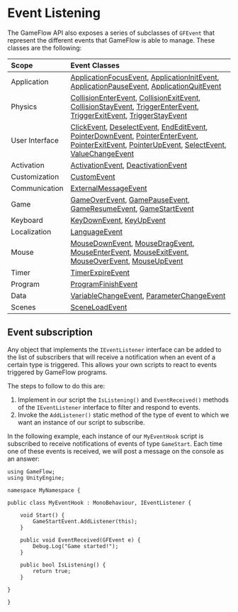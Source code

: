 # Event Listening

The GameFlow API also exposes a series of subclasses of `GFEvent` that represent the different events that GameFlow is able to manage. These classes are the following:

| Scope | Event Classes |
| :--- | :--- |
| Application | [ApplicationFocusEvent](reference.md#applicationFocusEvent-class), [ApplicationInitEvent](reference.md#applicationInitEvent-class), [ApplicationPauseEvent](reference.md#applicationPauseEvent-class), [ApplicationQuitEvent](reference.md#applicationQuitEvent-class) |
| Physics | [CollisionEnterEvent](reference.md#collisionEnterEvent-class), [CollisionExitEvent](reference.md#collisionExitEvent-class), [CollisionStayEvent](reference.md#collisionStayEvent-class), [TriggerEnterEvent](reference.md#triggerEnterEvent-class), [TriggerExitEvent](reference.md#triggerExitEvent-class), [TriggerStayEvent](reference.md#triggerStayEvent-class) |
| User Interface | [ClickEvent](reference.md#clickEvent-class), [DeselectEvent](reference.md#deselectEvent-class), [EndEditEvent](reference.md#endEditEvent-class), [PointerDownEvent](reference.md#pointerDownEvent-class), [PointerEnterEvent](reference.md#pointerEnterEvent-class), [PointerExitEvent](reference.md#pointerExitEvent-class), [PointerUpEvent](reference.md#pointerUpEvent-class), [SelectEvent](reference.md#selectEvent-class), [ValueChangeEvent](reference.md#valueChangeEvent-class) |
| Activation | [ActivationEvent](reference.md#activationEvent-class), [DeactivationEvent](reference.md#deactivationEvent-class) |
| Customization | [CustomEvent](reference.md#customEvent-class) |
| Communication | [ExternalMessageEvent](reference.md#externalMessageEvent-class) |
| Game | [GameOverEvent](reference.md#gameOverEvent-class), [GamePauseEvent](reference.md#gamePauseEvent-class), [GameResumeEvent](reference.md#gameResumeEvent-class), [GameStartEvent](reference.md#gameStartEvent-class) |
| Keyboard | [KeyDownEvent](reference.md#keyDownEvent-class), [KeyUpEvent](reference.md#keyUpEvent-class) |
| Localization | [LanguageEvent](reference.md#languageEvent-class) |
| Mouse | [MouseDownEvent](reference.md#mouseDownEvent-class), [MouseDragEvent](reference.md#mouseDragEvent-class), [MouseEnterEvent](reference.md#mouseEnterEvent-class), [MouseExitEvent](reference.md#mouseExitEvent-class), [MouseOverEvent](reference.md#mouseOverEvent-class), [MouseUpEvent](reference.md#mouseUpEvent-class) |
| Timer | [TimerExpireEvent](reference.md#timerExpireEvent-class) |
| Program | [ProgramFinishEvent](reference.md#programFinishEvent-class) |
| Data | [VariableChangeEvent](reference.md#variableChangeEvent-class), [ParameterChangeEvent](reference.md#parameterChangeEvent-class) |
| Scenes | [SceneLoadEvent](reference.md#sceneLoadEvent-class) |

## Event subscription

Any object that implements the `IEventListener` interface can be added to the list of subscribers that will receive a notification when an event of a certain type is triggered. This allows your own scripts to react to events triggered by GameFlow programs.

The steps to follow to do this are:

1. Implement in our script the `IsListening()` and `EventReceived()` methods of the `IEventListener` interface to filter and respond to events.
2. Invoke the `AddListener()` static method of the type of event to which we want an instance of our script to subscribe.

In the following example, each instance of our `MyEventHook` script is subscribed to receive notifications of events of type `GameStart`. Each time one of these events is received, we will post a message on the console as an answer:

```text
using GameFlow;
using UnityEngine;

namespace MyNamespace {

public class MyEventHook : MonoBehaviour, IEventListener {

    void Start() {
        GameStartEvent.AddListener(this);
    }

    public void EventReceived(GFEvent e) {
        Debug.Log("Game started!");
    }

    public bool IsListening() {
        return true;
    }

}

}
```

